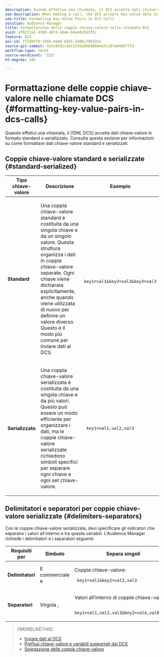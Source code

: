 ```yaml
---
description: Quando effettua una chiamata, il DCS accetta dati chiave-valore in formato standard o serializzato. Consulta questa sezione per informazioni su come formattare dati chiave-valore standard e serializzati.
seo-description: When making a call, the DCS accepts key-value data in standard or serialized format. Review this section for information about how to format standard and serialized key-value data.
seo-title: Formatting Key-Value Pairs in DCS Calls
solution: Audience Manager
title: Formattazione delle coppie chiave-valore nelle chiamate DCS
uuid: af02f2a1-4388-4074-ab4e-66ee82023f1c
feature: DCS
exl-id: ff2d9ff6-7d5b-4a0d-b831-5d9bc79b32a1
source-git-commit: 4d3c859cc4dc5294286680b0e63c287e0409f7fd
workflow-type: tm+mt
source-wordcount: '223'
ht-degree: 10%

---
```


# Formattazione delle coppie chiave-valore nelle chiamate DCS {#formatting-key-value-pairs-in-dcs-calls}

Quando effettui una chiamata, il [!DNL DCS] accetta dati chiave-valore in formato standard o serializzato. Consulta questa sezione per informazioni su come formattare dati chiave-valore standard e serializzati.

## Coppie chiave-valore standard e serializzate {#standard-serialized}

<table id="table_A220F9B359F34C6EA7B83618FC22EE3A"> 
 <thead> 
  <tr> 
   <th colname="col1" class="entry"> Tipo chiave-valore </th> 
   <th colname="col2" class="entry"> Descrizione </th> 
   <th colname="col3" class="entry"> Esempio </th> 
  </tr> 
 </thead>
 <tbody> 
  <tr> 
   <td colname="col1"> <b>Standard</b> </td> 
   <td colname="col2"> <p>Una coppia chiave-valore standard è costituita da una singola chiave e da un singolo valore. Questa struttura organizza i dati in coppie chiave-valore separate. Ogni chiave viene dichiarata esplicitamente, anche quando viene utilizzata di nuovo per definire un valore diverso. Questo è il modo più comune per inviare dati al DCS. </p> </td>
   <td colname="col3"> <code> key1=val1&amp;key2=val2&amp;key3=val3</code> </td>
  </tr>
  <tr> 
   <td colname="col1"> <b>Serializzato</b> </td> 
   <td colname="col2"> <p>Una coppia chiave-valore serializzata è costituita da una singola chiave e da più valori. Questo può essere un modo efficiente per organizzare i dati, ma le coppie chiave-valore serializzate richiedono simboli specifici per separare ogni chiave e ogni set chiave-valore. </p> </td> 
   <td colname="col3"> <code> key1=val1,val2,val3</code> </td> 
  </tr>
 </tbody>
</table>

## Delimitatori e separatori per coppie chiave-valore serializzate {#delimiters-separators}

Con le coppie chiave-valore serializzate, devi specificare gli indicatori che separano i valori all&#39;interno e tra queste variabili. L&#39;Audience Manager richiede i delimitatori e i separatori seguenti:

<table id="table_8FD4E6B9506943AEA619D4089913ECBC"> 
 <thead> 
  <tr> 
   <th colname="col1" class="entry"> Requisiti per </th> 
   <th colname="col2" class="entry"> Simbolo </th> 
   <th colname="col3" class="entry"> Separa singoli </th> 
  </tr>
 </thead>
 <tbody> 
  <tr> 
   <td colname="col1"><b>Delimitatori</b> </td> 
   <td colname="col2"> E commerciale e </td> 
   <td colname="col3"> <p>Coppie chiave-valore: </p> <p><code> key1=val1&amp;key2=val2,val3</code> </p> </td> 
  </tr> 
  <tr> 
   <td colname="col1"><b>Separatori</b> </td> 
   <td colname="col2"> Virgola , </td> 
   <td colname="col3"> <p>Valori all’interno di coppie chiave-valore: </p> <p><code> key1=val1,val2,val3&amp;key2=valA,valB,valC</code> </p> </td> 
  </tr> 
 </tbody> 
</table>

>[!MORELIKETHIS]
>
>* [Inviare dati al DCS](../../../api/dcs-intro/dcs-event-calls/dcs-url-send.md)
>* [Prefissi chiave-valore e variabili supportati dal DCS](../../../api/dcs-intro/dcs-api-reference/dcs-keys.md)
>* [Spiegazione delle coppie chiave-valore](../../../reference/key-value-pairs-explained.md)

